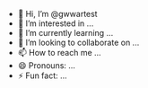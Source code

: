 - 👋 Hi, I’m @gwwartest
- 👀 I’m interested in ...
- 🌱 I’m currently learning ...
- 💞️ I’m looking to collaborate on ...
- 📫 How to reach me ...
- 😄 Pronouns: ...
- ⚡ Fun fact: ...

<!---
gwwartest/gwwartest is a ✨ special ✨ repository because its `README.md` (this file) appears on your GitHub profile.
You can click the Preview link to take a look at your changes.
--->
